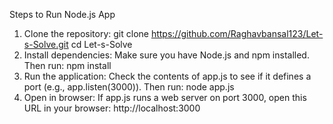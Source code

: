 Steps to Run Node.js App
 1. Clone the repository:
        git clone https://github.com/Raghavbansal123/Let-s-Solve.git
        cd Let-s-Solve
 2. Install dependencies:
        Make sure you have Node.js and npm installed. Then run: 
        npm install
 3. Run the application:
        Check the contents of app.js to see if it defines a port (e.g., app.listen(3000)). Then run: 
        node app.js
 4. Open in browser:
        If app.js runs a web server on port 3000, open this URL in your browser: 
        http://localhost:3000
        
